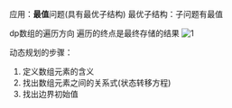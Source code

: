 
应用：**最值**问题(具有最优子结构)
最优子结构：子问题有最值

dp数组的遍历方向
遍历的终点是最终存储的结果
![1](https://gblobscdn.gitbook.com/assets%2F-LrtQOWSnDdXhp3kYN4k%2F-M3U3aNXgGJVkKZ-TldN%2F-Lz1QbuLPFckafCeuiZ7%2F1.jpg?generation=1585364271429256&alt=media)

动态规划的步骤：
1. 定义数组元素的含义
2. 找出数组元素之间的关系式(状态转移方程)
3. 找出边界初始值